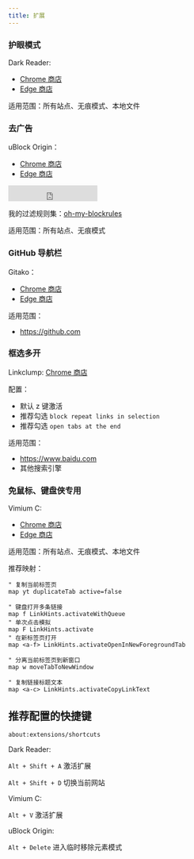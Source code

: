 ```yaml
---
title: 扩展
---
```


### 护眼模式

Dark Reader:

- [Chrome 商店](https://chrome.google.com/webstore/detail/dark-reader/eimadpbcbfnmbkopoojfekhnkhdbieeh)
- [Edge 商店](https://microsoftedge.microsoft.com/addons/detail/dark-reader/ifoakfbpdcdoeenechcleahebpibofpc)

适用范围：所有站点、无痕模式、本地文件

### 去广告

uBlock Origin：

- [Chrome 商店](https://chrome.google.com/webstore/detail/ublock-origin/cjpalhdlnbpafiamejdnhcphjbkeiagm)
- [Edge 商店](https://microsoftedge.microsoft.com/addons/detail/ublock-origin/odfafepnkmbhccpbejgmiehpchacaeak)

<iframe src="https://ghbtns.com/github-btn.html?user=littleboyharry&repo=create-my-dotfiles&type=star&count=true&size=large" frameborder="0" scrolling="0" width="180" height="32" title="GitHub" style={{float:'right'}}></iframe>

我的过滤规则集：[oh-my-blockrules](https://github.com/LittleboyHarry/oh-my-blockrules)

适用范围：所有站点、无痕模式

### GitHub 导航栏

Gitako：

- [Chrome 商店](https://chrome.google.com/webstore/detail/gitako-github-file-tree/giljefjcheohhamkjphiebfjnlphnokk)
- [Edge 商店](https://microsoftedge.microsoft.com/addons/detail/gitako-github-file-tree/alpoloddcggjhakjemghahlkofjekbca)

适用范围：

- https://github.com

### 框选多开

Linkclump: [Chrome 商店](https://chrome.google.com/webstore/detail/linkclump/lfpjkncokllnfokkgpkobnkbkmelfefj)

配置：

- 默认 z 键激活
- 推荐勾选 `block repeat links in selection`
- 推荐勾选 `open tabs at the end`

适用范围：

- https://www.baidu.com
- 其他搜索引擎

### 免鼠标、键盘侠专用

Vimium C:

- [Chrome 商店](https://chrome.google.com/webstore/detail/vimium-c-all-by-keyboard/hfjbmagddngcpeloejdejnfgbamkjaeg)
- [Edge 商店](https://microsoftedge.microsoft.com/addons/detail/vimium-c-all-by-keyboar/aibcglbfblnogfjhbcmmpobjhnomhcdo)

适用范围：所有站点、无痕模式、本地文件

推荐映射：

```vim
" 复制当前标签页
map yt duplicateTab active=false

" 键盘打开多条链接
map f LinkHints.activateWithQueue
" 单次点击模拟
map F LinkHints.activate
" 在新标签页打开
map <a-f> LinkHints.activateOpenInNewForegroundTab

" 分离当前标签页到新窗口
map w moveTabToNewWindow

" 复制链接标题文本
map <a-c> LinkHints.activateCopyLinkText
```

## 推荐配置的快捷键

    about:extensions/shortcuts

Dark Reader:

`Alt + Shift + A` 激活扩展

`Alt + Shift + D` 切换当前网站

Vimium C:

`Alt + V` 激活扩展

uBlock Origin:

`Alt + Delete` 进入临时移除元素模式
